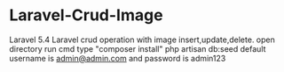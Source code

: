 # Laravel-Crud-Image
Laravel 5.4
Laravel crud operation with image insert,update,delete.
open directory run cmd type "composer install"
php artisan db:seed
default username is admin@admin.com and password is admin123
